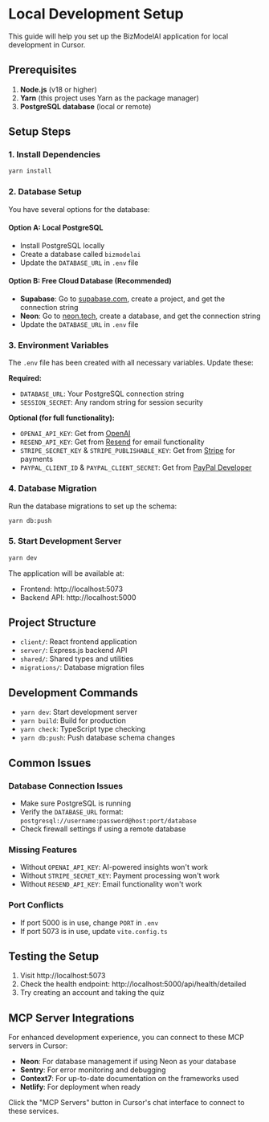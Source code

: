 # Local Development Setup

This guide will help you set up the BizModelAI application for local development in Cursor.

## Prerequisites

1. **Node.js** (v18 or higher)
2. **Yarn** (this project uses Yarn as the package manager)
3. **PostgreSQL database** (local or remote)

## Setup Steps

### 1. Install Dependencies

```bash
yarn install
```

### 2. Database Setup

You have several options for the database:

#### Option A: Local PostgreSQL

- Install PostgreSQL locally
- Create a database called `bizmodelai`
- Update the `DATABASE_URL` in `.env` file

#### Option B: Free Cloud Database (Recommended)

- **Supabase**: Go to [supabase.com](https://supabase.com), create a project, and get the connection string
- **Neon**: Go to [neon.tech](https://neon.tech), create a database, and get the connection string
- Update the `DATABASE_URL` in `.env` file

### 3. Environment Variables

The `.env` file has been created with all necessary variables. Update these:

**Required:**

- `DATABASE_URL`: Your PostgreSQL connection string
- `SESSION_SECRET`: Any random string for session security

**Optional (for full functionality):**

- `OPENAI_API_KEY`: Get from [OpenAI](https://platform.openai.com/api-keys)
- `RESEND_API_KEY`: Get from [Resend](https://resend.com) for email functionality
- `STRIPE_SECRET_KEY` & `STRIPE_PUBLISHABLE_KEY`: Get from [Stripe](https://stripe.com) for payments
- `PAYPAL_CLIENT_ID` & `PAYPAL_CLIENT_SECRET`: Get from [PayPal Developer](https://developer.paypal.com)

### 4. Database Migration

Run the database migrations to set up the schema:

```bash
yarn db:push
```

### 5. Start Development Server

```bash
yarn dev
```

The application will be available at:

- Frontend: http://localhost:5073
- Backend API: http://localhost:5000

## Project Structure

- `client/`: React frontend application
- `server/`: Express.js backend API
- `shared/`: Shared types and utilities
- `migrations/`: Database migration files

## Development Commands

- `yarn dev`: Start development server
- `yarn build`: Build for production
- `yarn check`: TypeScript type checking
- `yarn db:push`: Push database schema changes

## Common Issues

### Database Connection Issues

- Make sure PostgreSQL is running
- Verify the `DATABASE_URL` format: `postgresql://username:password@host:port/database`
- Check firewall settings if using a remote database

### Missing Features

- Without `OPENAI_API_KEY`: AI-powered insights won't work
- Without `STRIPE_SECRET_KEY`: Payment processing won't work
- Without `RESEND_API_KEY`: Email functionality won't work

### Port Conflicts

- If port 5000 is in use, change `PORT` in `.env`
- If port 5073 is in use, update `vite.config.ts`

## Testing the Setup

1. Visit http://localhost:5073
2. Check the health endpoint: http://localhost:5000/api/health/detailed
3. Try creating an account and taking the quiz

## MCP Server Integrations

For enhanced development experience, you can connect to these MCP servers in Cursor:

- **Neon**: For database management if using Neon as your database
- **Sentry**: For error monitoring and debugging
- **Context7**: For up-to-date documentation on the frameworks used
- **Netlify**: For deployment when ready

Click the "MCP Servers" button in Cursor's chat interface to connect to these services.
